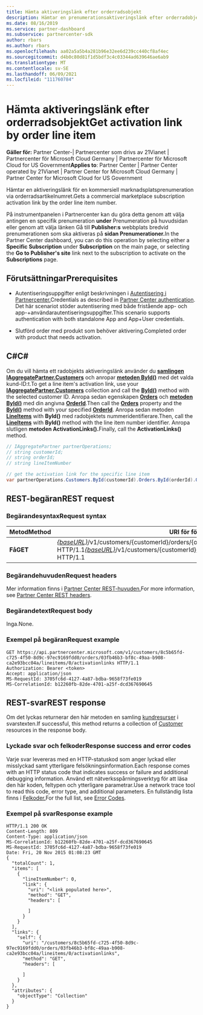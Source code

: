 ```yaml
---
title: Hämta aktiveringslänk efter orderradsobjekt
description: Hämtar en prenumerationsaktiveringslänk efter orderradobjekt.
ms.date: 08/16/2019
ms.service: partner-dashboard
ms.subservice: partnercenter-sdk
author: rbars
ms.author: rbars
ms.openlocfilehash: aa02a5a5b4a281b96e32ee6d239cc440cf8af4ec
ms.sourcegitcommit: d4b0c80d81f1d5bdf3c4c03344ad639646ae6ab9
ms.translationtype: MT
ms.contentlocale: sv-SE
ms.lasthandoff: 06/09/2021
ms.locfileid: "111760784"
---
```

# <a name="get-activation-link-by-order-line-item"></a><span data-ttu-id="bad8a-103">Hämta aktiveringslänk efter orderradsobjekt</span><span class="sxs-lookup"><span data-stu-id="bad8a-103">Get activation link by order line item</span></span>

<span data-ttu-id="bad8a-104">**Gäller för:** Partner Center-| Partnercenter som drivs av 21Vianet | Partnercenter för Microsoft Cloud Germany | Partnercenter för Microsoft Cloud for US Government</span><span class="sxs-lookup"><span data-stu-id="bad8a-104">**Applies to**: Partner Center | Partner Center operated by 21Vianet | Partner Center for Microsoft Cloud Germany | Partner Center for Microsoft Cloud for US Government</span></span>

<span data-ttu-id="bad8a-105">Hämtar en aktiveringslänk för en kommersiell marknadsplatsprenumeration via orderradsartikelnumret.</span><span class="sxs-lookup"><span data-stu-id="bad8a-105">Gets a commercial marketplace subscription activation link by the order line item number.</span></span>

<span data-ttu-id="bad8a-106">På instrumentpanelen i Partnercenter kan du göra detta  genom att välja antingen en specifik prenumeration **under** Prenumeration på huvudsidan eller genom att välja länken Gå till **Publisher:s** webbplats bredvid prenumerationen som ska aktiveras på **sidan Prenumerationer.**</span><span class="sxs-lookup"><span data-stu-id="bad8a-106">In the Partner Center dashboard, you can do this operation by selecting either a **Specific Subscription** under **Subscription** on the main page, or selecting the **Go to Publisher's site** link next to the subscription to activate on the **Subscriptions** page.</span></span>

## <a name="prerequisites"></a><span data-ttu-id="bad8a-107">Förutsättningar</span><span class="sxs-lookup"><span data-stu-id="bad8a-107">Prerequisites</span></span>

- <span data-ttu-id="bad8a-108">Autentiseringsuppgifter enligt beskrivningen i [Autentisering i Partnercenter.](partner-center-authentication.md)</span><span class="sxs-lookup"><span data-stu-id="bad8a-108">Credentials as described in [Partner Center authentication](partner-center-authentication.md).</span></span> <span data-ttu-id="bad8a-109">Det här scenariot stöder autentisering med både fristående app- och app-+användarautentiseringsuppgifter.</span><span class="sxs-lookup"><span data-stu-id="bad8a-109">This scenario supports authentication with both standalone App and App+User credentials.</span></span>

- <span data-ttu-id="bad8a-110">Slutförd order med produkt som behöver aktivering.</span><span class="sxs-lookup"><span data-stu-id="bad8a-110">Completed order with product that needs activation.</span></span>

## <a name="c"></a><span data-ttu-id="bad8a-111">C\#</span><span class="sxs-lookup"><span data-stu-id="bad8a-111">C\#</span></span>

<span data-ttu-id="bad8a-112">Om du vill hämta ett radobjekts aktiveringslänk använder du [**samlingen IAggregatePartner.Customers**](/dotnet/api/microsoft.store.partnercenter.ipartner.customers) och anropar [**metoden ById()**](/dotnet/api/microsoft.store.partnercenter.customers.icustomercollection.byid) med det valda kund-ID:t.</span><span class="sxs-lookup"><span data-stu-id="bad8a-112">To get a line item's activation link, use your [**IAggregatePartner.Customers**](/dotnet/api/microsoft.store.partnercenter.ipartner.customers) collection and call the [**ById()**](/dotnet/api/microsoft.store.partnercenter.customers.icustomercollection.byid) method with the selected customer ID.</span></span> <span data-ttu-id="bad8a-113">Anropa sedan egenskapen [**Orders**](/dotnet/api/microsoft.store.partnercenter.customers.icustomer.orders) och [**metoden ById()**](/dotnet/api/microsoft.store.partnercenter.orders.iordercollection.byid) med din angivna  [**OrderId**](/dotnet/api/microsoft.store.partnercenter.models.orders.order.id).</span><span class="sxs-lookup"><span data-stu-id="bad8a-113">Then call the [**Orders**](/dotnet/api/microsoft.store.partnercenter.customers.icustomer.orders) property and the [**ById()**](/dotnet/api/microsoft.store.partnercenter.orders.iordercollection.byid) method with your specified  [**OrderId**](/dotnet/api/microsoft.store.partnercenter.models.orders.order.id).</span></span> <span data-ttu-id="bad8a-114">Anropa sedan metoden [**LineItems**](/dotnet/api/microsoft.store.partnercenter.orders.iordercollection.get) with **ById()** med radobjektets nummeridentifierare.</span><span class="sxs-lookup"><span data-stu-id="bad8a-114">Then, call the [**LineItems**](/dotnet/api/microsoft.store.partnercenter.orders.iordercollection.get) with **ById()** method with the line item number identifier.</span></span>  <span data-ttu-id="bad8a-115">Anropa slutligen **metoden ActivationLinks().**</span><span class="sxs-lookup"><span data-stu-id="bad8a-115">Finally, call the **ActivationLinks()** method.</span></span>

```csharp
// IAggregatePartner partnerOperations;
// string customerId;
// string orderId;
// string lineItemNumber

// get the activation link for the specific line item
var partnerOperations.Customers.ById(customerId).Orders.ById(orderId).OrderLineItems.ById(lineItemNumber).ActivationLinks();
```

## <a name="rest-request"></a><span data-ttu-id="bad8a-116">REST-begäran</span><span class="sxs-lookup"><span data-stu-id="bad8a-116">REST request</span></span>

### <a name="request-syntax"></a><span data-ttu-id="bad8a-117">Begärandesyntax</span><span class="sxs-lookup"><span data-stu-id="bad8a-117">Request syntax</span></span>

| <span data-ttu-id="bad8a-118">Metod</span><span class="sxs-lookup"><span data-stu-id="bad8a-118">Method</span></span>  | <span data-ttu-id="bad8a-119">URI för förfrågan</span><span class="sxs-lookup"><span data-stu-id="bad8a-119">Request URI</span></span>                                                                                                                               |
|---------|-------------------------------------------------------------------------------------------------------------------------------------------|
| <span data-ttu-id="bad8a-120">**Få**</span><span class="sxs-lookup"><span data-stu-id="bad8a-120">**GET**</span></span> | <span data-ttu-id="bad8a-121">[*{baseURL}*](partner-center-rest-urls.md)/v1/customers/{customerId}/orders/{orderId}/lineitems/{lineItemNumber}/activationlinks HTTP/1.1</span><span class="sxs-lookup"><span data-stu-id="bad8a-121">[*{baseURL}*](partner-center-rest-urls.md)/v1/customers/{customerId}/orders/{orderId}/lineitems/{lineItemNumber}/activationlinks HTTP/1.1</span></span> |

### <a name="request-headers"></a><span data-ttu-id="bad8a-122">Begärandehuvuden</span><span class="sxs-lookup"><span data-stu-id="bad8a-122">Request headers</span></span>

<span data-ttu-id="bad8a-123">Mer information finns i [Partner Center REST-huvuden.](headers.md)</span><span class="sxs-lookup"><span data-stu-id="bad8a-123">For more information, see [Partner Center REST headers](headers.md).</span></span>

### <a name="request-body"></a><span data-ttu-id="bad8a-124">Begärandetext</span><span class="sxs-lookup"><span data-stu-id="bad8a-124">Request body</span></span>

<span data-ttu-id="bad8a-125">Inga.</span><span class="sxs-lookup"><span data-stu-id="bad8a-125">None.</span></span>

### <a name="request-example"></a><span data-ttu-id="bad8a-126">Exempel på begäran</span><span class="sxs-lookup"><span data-stu-id="bad8a-126">Request example</span></span>

```http
GET https://api.partnercenter.microsoft.com/v1/customers/8c5b65fd-c725-4f50-8d9c-97ec9169fdd0/orders/03fb46b3-bf8c-49aa-b908-ca2e93bcc04a/lineitems/0/activationlinks HTTP/1.1
Authorization: Bearer <token>
Accept: application/json
MS-RequestId: 3705fc6d-4127-4a87-bdba-9658f73fe019
MS-CorrelationId: b12260fb-82de-4701-a25f-dcd367690645
```

## <a name="rest-response"></a><span data-ttu-id="bad8a-127">REST-svar</span><span class="sxs-lookup"><span data-stu-id="bad8a-127">REST response</span></span>

<span data-ttu-id="bad8a-128">Om det lyckas returnerar den här metoden en samling [kundresurser](customer-resources.md#customer) i svarstexten.</span><span class="sxs-lookup"><span data-stu-id="bad8a-128">If successful, this method returns a collection of [Customer](customer-resources.md#customer) resources in the response body.</span></span>

### <a name="response-success-and-error-codes"></a><span data-ttu-id="bad8a-129">Lyckade svar och felkoder</span><span class="sxs-lookup"><span data-stu-id="bad8a-129">Response success and error codes</span></span>

<span data-ttu-id="bad8a-130">Varje svar levereras med en HTTP-statuskod som anger lyckad eller misslyckad samt ytterligare felsökningsinformation.</span><span class="sxs-lookup"><span data-stu-id="bad8a-130">Each response comes with an HTTP status code that indicates success or failure and additional debugging information.</span></span> <span data-ttu-id="bad8a-131">Använd ett nätverksspårningsverktyg för att läsa den här koden, feltypen och ytterligare parametrar.</span><span class="sxs-lookup"><span data-stu-id="bad8a-131">Use a network trace tool to read this code, error type, and additional parameters.</span></span> <span data-ttu-id="bad8a-132">En fullständig lista finns i [Felkoder.](error-codes.md)</span><span class="sxs-lookup"><span data-stu-id="bad8a-132">For the full list, see [Error Codes](error-codes.md).</span></span>

### <a name="response-example"></a><span data-ttu-id="bad8a-133">Exempel på svar</span><span class="sxs-lookup"><span data-stu-id="bad8a-133">Response example</span></span>

```http
HTTP/1.1 200 OK
Content-Length: 809
Content-Type: application/json
MS-CorrelationId: b12260fb-82de-4701-a25f-dcd367690645
MS-RequestId: 3705fc6d-4127-4a87-bdba-9658f73fe019
Date: Fri, 20 Nov 2015 01:08:23 GMT
{
  "totalCount": 1,
  "items": [
    {
      "lineItemNumber": 0,
      "link": {
        "uri": "<link populated here>",
        "method": "GET",
        "headers": [

        ]
      }
    }
  ],
  "links": {
    "self": {
      "uri": "/customers/8c5b65fd-c725-4f50-8d9c-97ec9169fdd0/orders/03fb46b3-bf8c-49aa-b908-ca2e93bcc04a/lineitems/0/activationlinks",
      "method": "GET",
      "headers": [

      ]
    }
  },
  "attributes": {
    "objectType": "Collection"
  }
}
```
